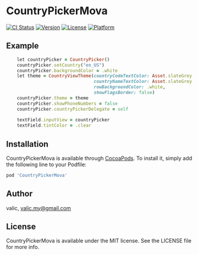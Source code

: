 # CountryPickerMova
[![CI Status](https://img.shields.io/travis/valic/CountryPickerMova.svg?style=flat)](https://travis-ci.org/valic/CountryPickerMova)
[![Version](https://img.shields.io/cocoapods/v/CountryPickerMova.svg?style=flat)](https://cocoapods.org/pods/CountryPickerMova)
[![License](https://img.shields.io/cocoapods/l/CountryPickerMova.svg?style=flat)](https://cocoapods.org/pods/CountryPickerMova)
[![Platform](https://img.shields.io/cocoapods/p/CountryPickerMova.svg?style=flat)](https://cocoapods.org/pods/CountryPickerMova)

## Example

```ruby
    let countryPicker = CountryPicker()
    countryPicker.setCountry("en_US")
    countryPicker.backgroundColor = .white
    let theme = CountryViewTheme(countryCodeTextColor: Asset.slateGrey.color,
                                 countryNameTextColor: Asset.slateGrey.color,
                                 rowBackgroundColor: .white,
                                 showFlagsBorder: false)
    countryPicker.theme = theme
    countryPicker.showPhoneNumbers = false
    countryPicker.countryPickerDelegate = self
    
    textField.inputView = countryPicker
    textField.tintColor = .clear
```


## Installation

CountryPickerMova is available through [CocoaPods](https://cocoapods.org). To install
it, simply add the following line to your Podfile:

```ruby
pod 'CountryPickerMova'
```

## Author

valic, valic.my@gmail.com

## License

CountryPickerMova is available under the MIT license. See the LICENSE file for more info.
